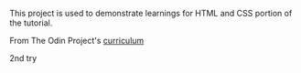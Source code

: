 This project is used to demonstrate learnings for HTML and CSS portion of the tutorial.

From The Odin Project's [curriculum](http://www.theodinproject.com/web-development-101/html-css)

2nd try